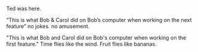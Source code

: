 

Ted was here.


“This is what Bob & Carol did on Bob’s computer when working on the next feature”
no jokes. no amusement. 

"This is what Bob and Carol did on Bob's computer when working on the first feature." Time flies like the wind. Fruit flies like bananas.


